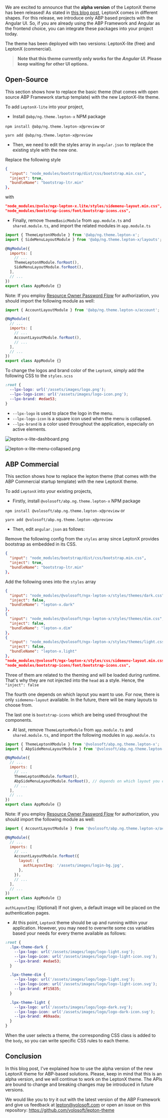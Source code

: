 We are excited to announce that the **alpha version** of the LeptonX theme has been released! As stated in [this blog post](https://volosoft.com/blog/introducing-the-lepton-theme-next-generation), LeptonX comes in different shapes. For this release, we introduce only ABP based projects with the Angular UI. So, if you are already using the ABP Framework and Angular as the frontend choice, you can integrate these packages into your project today.

The theme has been deployed with two versions: LeptonX-lite (free) and LeptonX (commercial).

> **Note that this theme currently only works for the *Angular UI*. Please keep waiting for other UI options.**

## Open-Source

This section shows how to replace the basic theme (that comes with open source ABP Framework startup template) with the new LeptonX-lite theme.

To add `LeptonX-lite` into your project,

* Install `@abp/ng.theme.lepton-x` NPM package

`npm install @abp/ng.theme.lepton-x@preview` or 

`yarn add @abp/ng.theme.lepton-x@preview`

* Then, we need to edit the styles array in `angular.json` to replace the existing style with the new one.

Replace the following style 

```JSON
{
  "input": "node_modules/bootstrap/dist/css/bootstrap.min.css",
  "inject": true,
  "bundleName": "bootstrap-ltr.min"
},
```

with 

```json
"node_modules/@volo/ngx-lepton-x.lite/styles/sidemenu-layout.min.css",
"node_modules/bootstrap-icons/font/bootstrap-icons.css",
```

* Finally, remove `ThemeBasicModule` from `app.module.ts` and `shared.module.ts`, and import the related modules in `app.module.ts`

```js
import { ThemeLeptonXModule } from '@abp/ng.theme.lepton-x';
import { SideMenuLayoutModule } from '@abp/ng.theme.lepton-x/layouts';

@NgModule({
  imports: [
    // ...
    ThemeLeptonXModule.forRoot(),
    SideMenuLayoutModule.forRoot(),
  ],
  // ...
})
export class AppModule {}
```

Note: If you employ [Resource Owner Password Flow](https://docs.abp.io/en/abp/latest/UI/Angular/Authorization#resource-owner-password-flow) for authorization, you should import the following module as well:

```js
import { AccountLayoutModule } from '@abp/ng.theme.lepton-x/account';

@NgModule({
  // ...
  imports: [
    // ...
    AccountLayoutModule.forRoot(),
    // ...
  ],
  // ...
})
export class AppModule {}
```

To change the logos and brand color of the `LeptonX`, simply add the following CSS to the `styles.scss`

```css
:root {
  --lpx-logo: url('/assets/images/logo.png');
  --lpx-logo-icon: url('/assets/images/logo-icon.png');
  --lpx-brand: #edae53;
}
```

- `--lpx-logo` is used to place the logo in the menu.
- `--lpx-logo-icon` is a square icon used when the menu is collapsed. 
- `--lpx-brand` is a color used throughout the application, especially on active elements. 

![lepton-x-lite-dashboard.png](b10bc0debf9e083a97c239fe4af7df86.png)

![lepton-x-lite-menu-collapsed.png](29aea0fc3b31bf55029e39fe4af7fa02.png)

## ABP Commercial

This section shows how to replace the lepton theme (that comes with the ABP Commercial startup template) with the new LeptonX theme.

To add `LeptonX` into your existing projects, 

* Firstly, install `@volosoft/abp.ng.theme.lepton-x` NPM package

`npm install @volosoft/abp.ng.theme.lepton-x@preview` or 

`yarn add @volosoft/abp.ng.theme.lepton-x@preview`

* Then, edit `angular.json` as follows:

Remove the following config from the `styles` array since LeptonX provides bootstrap as embedded in its CSS.

```JSON
{
  "input": "node_modules/bootstrap/dist/css/bootstrap.min.css",
  "inject": true,
  "bundleName": "bootstrap-ltr.min"
},
```

Add the following ones into the `styles` array

```JSON
{
  "input": "node_modules/@volosoft/ngx-lepton-x/styles/themes/dark.css",
  "inject": false,
  "bundleName": "lepton-x.dark"
},
{
  "input": "node_modules/@volosoft/ngx-lepton-x/styles/themes/dim.css",
  "inject": false,
  "bundleName": "lepton-x.dim"
},
{
  "input": "node_modules/@volosoft/ngx-lepton-x/styles/themes/light.css",
  "inject": false,
  "bundleName": "lepton-x.light"
},
"node_modules/@volosoft/ngx-lepton-x/styles/css/sidemenu-layout.min.css",
"node_modules/bootstrap-icons/font/bootstrap-icons.css",
```

Three of them are related to the theming and will be loaded during runtime. That's why they are not injected into the `head` as a style. Hence, the `"inject": false`

The fourth one depends on which layout you want to use. For now, there is only `sidemenu-layout` available. In the future, there will be many layouts to choose from. 

The last one is `bootstrap-icons` which are being used throughout the components. 

* At last, remove `ThemeLeptonModule` from `app.module.ts` and `shared.module.ts`, and import the following modules in `app.module.ts`

```js
import { ThemeLeptonXModule } from '@volosoft/abp.ng.theme.lepton-x';
import { AbpSideMenuLayoutModule } from '@volosoft/abp.ng.theme.lepton-x/layouts';

@NgModule({
  // ...
  imports: [
    // ...
    ThemeLeptonXModule.forRoot(),
    AbpSideMenuLayoutModule.forRoot(), // depends on which layout you choose
    // ...
  ],
  // ...
})
export class AppModule {}
```

Note: If you employ [Resource Owner Password Flow](https://docs.abp.io/en/abp/latest/UI/Angular/Authorization#resource-owner-password-flow) for authorization, you should import the following module as well:

```js
import { AccountLayoutModule } from '@volosoft/abp.ng.theme.lepton-x/account';

@NgModule({
  // ...
  imports: [
    // ...
    AccountLayoutModule.forRoot({
      layout: {
        authLayoutImg: '/assets/images/login-bg.jpg',
      },
    }),
    // ...
  ],
  // ...
})
export class AppModule {}
```

`authLayoutImg`: (Optional) If not given, a default image will be placed on the authentication pages.


* At this point, `LeptonX` theme should be up and running within your application. However, you may need to overwrite some css variables based your needs for every theme available as follows:
```scss
:root {
  .lpx-theme-dark {
    --lpx-logo: url('/assets/images/logo/logo-light.svg');
    --lpx-logo-icon: url('/assets/images/logo/logo-light-icon.svg');
    --lpx-brand: #edae53;
  }

  .lpx-theme-dim {
    --lpx-logo: url('/assets/images/logo/logo-light.svg');
    --lpx-logo-icon: url('/assets/images/logo/logo-light-icon.svg');
    --lpx-brand: #f15835;
  }

  .lpx-theme-light {
    --lpx-logo: url('/assets/images/logo/logo-dark.svg');
    --lpx-logo-icon: url('/assets/images/logo/logo-dark-icon.svg');
    --lpx-brand: #69aada;
  }
}
```

When the user selects a theme, the corresponding CSS class is added to the `body`, so you can write specific CSS rules to each theme.

## Conclusion

In this blog post, I've explained how to use the alpha version of the new LeptonX theme for ABP-based solutions. Please, keep in mind that this is an alpha version, and we will continue to work on the LeptonX theme. The APIs are bound to change and breaking changes may be introduced in future versions. 

We would like you to try it out with the latest version of the ABP Framework and give us feedback at lepton@volosoft.com or open an issue on this repository: https://github.com/volosoft/lepton-theme